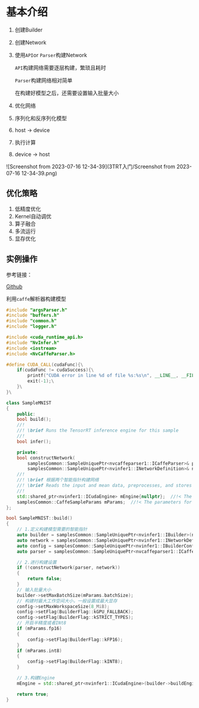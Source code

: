 # 基本介绍

1. 创建Builder

2. 创建Network

3. 使用`API`or `Parser`构建Network

   `API`构建网络需要逐层构建，繁琐且耗时

   `Parser`构建网络相对简单

   在构建好模型之后，还需要设置输入批量大小

4. 优化网络

5. 序列化和反序列化模型

6. host -> device

7. 执行计算

8. device -> host



![Screenshot from 2023-07-16 12-34-39](3TRT入门/Screenshot from 2023-07-16 12-34-39.png)

## 优化策略

1. 低精度优化
2. Kernel自动调优
3. 算子融合
4. 多流运行
5. 显存优化



## 实例操作

参考链接：

[Github](https://github.com/NVIDIA/TensorRT/blob/release/8.0/samples/sampleMNIST/sampleMNIST.cpp)

利用`caffe`解析器构建模型

```c++
#include "argsParser.h"
#include "buffers.h"
#include "common.h"
#include "logger.h"

#include <cuda_runtime_api.h>
#include "NvInfer.h"
#include <iostream>
#include <NvCaffeParser.h>

#define CUDA_CALL(cudaFunc){\
    if(cudaFunc != cudaSuccess){\
        printf("CUDA error in line %d of file %s:%s\n", __LINE__, __FILE__, cudaGetErrorString(cudaGetLastError()));\
        exit(-1);\
    }\
}\

class SampleMNIST
{
    public:
    bool build();
    //!
    //! \brief Runs the TensorRT inference engine for this sample
    //!
    bool infer();

    private:
    bool constructNetwork(
        samplesCommon::SampleUniquePtr<nvcaffeparser1::ICaffeParser>& parser,
        samplesCommon::SampleUniquePtr<nvinfer1::INetworkDefinition>& network);
    //!
    //! \brief 根据两个智能指针构建网络
    //! \brief Reads the input and mean data, preprocesses, and stores the result in a managed buffer
    //!
    std::shared_ptr<nvinfer1::ICudaEngine> mEngine{nullptr};  //!< The TensorRT engine used to run the network. 即推理引擎
    samplesCommon::CaffeSampleParams mParams;  //!< The parameters for the sample.
};

bool SampleMNIST::build()
{
    // 1.定义构建模型需要的智能指针
    auto builder = samplesCommon::SampleUniquePtr<nvinfer1::IBuilder>(nvinfer1::createInferBuilder(sample::gLogger.getTRTLogger()));
    auto network = samplesCommon::SampleUniquePtr<nvinfer1::INetworkDefinition>(builder->createNetworkV2(0));
    auto config = samplesCommon::SampleUniquePtr<nvinfer1::IBuilderConfig>(builder->createBuilderConfig());
    auto parser = samplesCommon::SampleUniquePtr<nvcaffeparser1::ICaffeParser>(nvcaffeparser1::createCaffeParser());

    // 2.进行构建设置
    if (!constructNetwork(parser, network))
    {
        return false;
    }
    // 输入批量大小
    builder->setMaxBatchSize(mParams.batchSize);
    // 构建时最大工作空间大小，一般设置成最大显存
    config->setMaxWorkspaceSize(8_MiB);
    config->setFlag(BuilderFlag::kGPU_FALLBACK);
    config->setFlag(BuilderFlag::kSTRICT_TYPES);
    // 开启半精度或者INt8
    if (mParams.fp16)
    {
        config->setFlag(BuilderFlag::kFP16);
    }
    if (mParams.int8)
    {
        config->setFlag(BuilderFlag::kINT8);
    }

    // 3.构建Engine
    mEngine = std::shared_ptr<nvinfer1::ICudaEngine>(builder->buildEngineWithConfig(*network, *config), samplesCommon::InferDeleter());

    return true;
}
```

